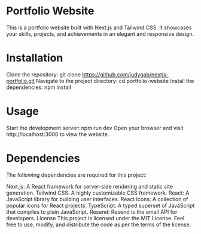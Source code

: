 # Portfolio Website

This is a portfolio website built with Next.js and Tailwind CSS. It showcases your skills, projects, and achievements in an elegant and responsive design.

# Installation
Clone the repository: git clone https://github.com/judygab/nextjs-portfolio.git
Navigate to the project directory: cd portfolio-website
Install the dependencies: npm install
# Usage
Start the development server: npm run dev
Open your browser and visit http://localhost:3000 to view the website.

# Dependencies
The following dependencies are required for this project:

Next.js: A React framework for server-side rendering and static site generation.
Tailwind CSS: A highly customizable CSS framework.
React: A JavaScript library for building user interfaces.
React Icons: A collection of popular icons for React projects.
TypeScript: A typed superset of JavaScript that compiles to plain JavaScript.
Resend: Resend is the email API for developers.
License
This project is licensed under the MIT License. Feel free to use, modify, and distribute the code as per the terms of the license.
